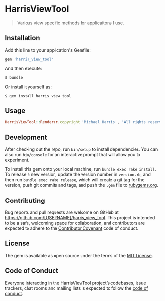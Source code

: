 # HarrisViewTool

> Various view specific methods for applicaitons I use.

## Installation

Add this line to your application's Gemfile:

```ruby
gem 'harris_view_tool'
```

And then execute:

    $ bundle

Or install it yourself as:

    $ gem install harris_view_tool

## Usage

```ruby
HarrisViewTool::Renderer.copyright 'Michael Harris', 'All rights reserved'
```

## Development

After checking out the repo, run `bin/setup` to install dependencies. You can also run `bin/console` for an interactive prompt that will allow you to experiment.

To install this gem onto your local machine, run `bundle exec rake install`. To release a new version, update the version number in `version.rb`, and then run `bundle exec rake release`, which will create a git tag for the version, push git commits and tags, and push the `.gem` file to [rubygems.org](https://rubygems.org).

## Contributing

Bug reports and pull requests are welcome on GitHub at https://github.com/[USERNAME]/harris_view_tool. This project is intended to be a safe, welcoming space for collaboration, and contributors are expected to adhere to the [Contributor Covenant](http://contributor-covenant.org) code of conduct.

## License

The gem is available as open source under the terms of the [MIT License](https://opensource.org/licenses/MIT).

## Code of Conduct

Everyone interacting in the HarrisViewTool project’s codebases, issue trackers, chat rooms and mailing lists is expected to follow the [code of conduct](https://github.com/[USERNAME]/harris_view_tool/blob/master/CODE_OF_CONDUCT.md).
